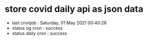 # store covid daily api as json data

- last cronjob : Saturday, 01 May 2021 00:40:26
- status og cron : success
- status daily cron : success
      
      